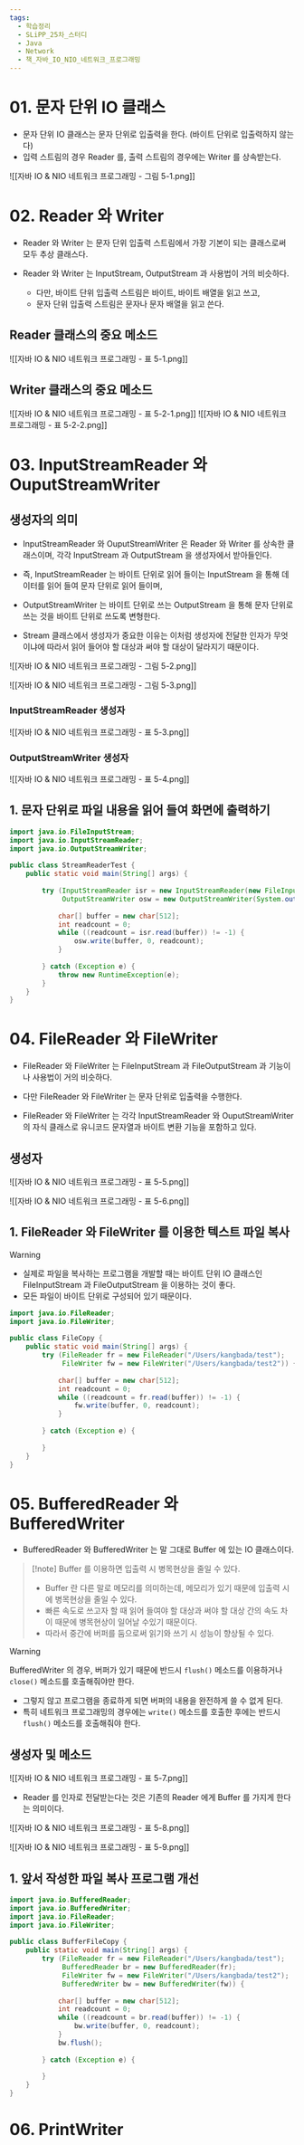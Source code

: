 ```yaml
---
tags:
  - 학습정리
  - SLiPP_25차_스터디
  - Java
  - Network
  - 책_자바_IO_NIO_네트워크_프로그래밍
---
```

# 01. 문자 단위 IO 클래스

- 문자 단위 IO 클래스는 문자 단위로 입출력을 한다. (바이트 단위로 입출력하지 않는다)
- 입력 스트림의 경우 Reader 를, 출력 스트림의 경우에는 Writer 를 상속받는다.

![[자바 IO & NIO 네트워크 프로그래밍 - 그림 5-1.png]]

# 02. Reader 와 Writer

- Reader 와 Writer 는 문자 단위 입출력 스트림에서 가장 기본이 되는 클래스로써 모두 추상 클래스다.

- Reader 와 Writer 는 InputStream, OutputStream 과 사용법이 거의 비슷하다.
	- 다만, 바이트 단위 입출력 스트림은 바이트, 바이트 배열을 읽고 쓰고, 
	- 문자 단위 입출력 스트림은 문자나 문자 배열을 읽고 쓴다.

## Reader 클래스의 중요 메소드

![[자바 IO & NIO 네트워크 프로그래밍 - 표 5-1.png]]

## Writer 클래스의 중요 메소드

![[자바 IO & NIO 네트워크 프로그래밍 - 표 5-2-1.png]]
![[자바 IO & NIO 네트워크 프로그래밍 - 표 5-2-2.png]]

# 03. InputStreamReader 와 OuputStreamWriter

## 생성자의 의미

- InputStreamReader 와 OuputStreamWriter 은 Reader 와 Writer 를 상속한 클래스이며, 각각 InputStream 과 OutputStream 을 생성자에서 받아들인다.

- 즉, InputStreamReader 는 바이트 단위로 읽어 들이는 InputStream 을 통해 데이터를 읽어 들여 문자 단위로 읽어 들이며,
- OutputStreamWriter 는 바이트 단위로 쓰는 OutputStream 을 통해 문자 단위로 쓰는 것을 바이트 단위로 쓰도록 변형한다.

- Stream 클래스에서 생성자가 중요한 이유는 이처럼 생성자에 전달한 인자가 무엇이냐에 따라서 읽어 들어야 할 대상과 써야 할 대상이 달라지기 때문이다.

![[자바 IO & NIO 네트워크 프로그래밍 - 그림 5-2.png]]

![[자바 IO & NIO 네트워크 프로그래밍 - 그림 5-3.png]]

### InputStreamReader 생성자

![[자바 IO & NIO 네트워크 프로그래밍 - 표 5-3.png]]
### OutputStreamWriter 생성자

![[자바 IO & NIO 네트워크 프로그래밍 - 표 5-4.png]]

## 1. 문자 단위로 파일 내용을 읽어 들여 화면에 출력하기

```java
import java.io.FileInputStream;  
import java.io.InputStreamReader;  
import java.io.OutputStreamWriter;  
  
public class StreamReaderTest {  
    public static void main(String[] args) {  
  
        try (InputStreamReader isr = new InputStreamReader(new FileInputStream("/Users/kangbada/test"));  
             OutputStreamWriter osw = new OutputStreamWriter(System.out)) {  
  
            char[] buffer = new char[512];  
            int readcount = 0;  
            while ((readcount = isr.read(buffer)) != -1) {  
                osw.write(buffer, 0, readcount);  
            }  
  
        } catch (Exception e) {  
            throw new RuntimeException(e);  
        }  
    }  
}
```

# 04. FileReader 와 FileWriter

- FileReader 와 FileWriter 는 FileInputStream 과 FileOutputStream 과 기능이나 사용법이 거의 비슷하다.
- 다만 FileReader 와 FileWriter 는 문자 단위로 입출력을 수행한다.

- FileReader 와 FileWriter 는 각각 InputStreamReader 와 OuputStreamWriter 의 자식 클래스로 유니코드 문자열과 바이트 변환 기능을 포함하고 있다.

## 생성자

![[자바 IO & NIO 네트워크 프로그래밍 - 표 5-5.png]]

![[자바 IO & NIO 네트워크 프로그래밍 - 표 5-6.png]]

## 1. FileReader 와 FileWriter 를 이용한 텍스트 파일 복사

> [!warning]
> - 실제로 파일을 복사하는 프로그램을 개발할 때는 바이트 단위 IO 클래스인 FileInputStream 과 FileOutputStream 을 이용하는 것이 좋다. 
> - 모든 파일이 바이트 단위로 구성되어 있기 때문이다.

```java
import java.io.FileReader;  
import java.io.FileWriter;  
  
public class FileCopy {  
    public static void main(String[] args) {  
        try (FileReader fr = new FileReader("/Users/kangbada/test");  
             FileWriter fw = new FileWriter("/Users/kangbada/test2")) {  
  
            char[] buffer = new char[512];  
            int readcount = 0;  
            while ((readcount = fr.read(buffer)) != -1) {  
                fw.write(buffer, 0, readcount);  
            }  
  
        } catch (Exception e) {  
  
        }  
    }  
}
```

# 05. BufferedReader 와 BufferedWriter

- BufferedReader 와 BufferedWriter 는 말 그대로 Buffer 에 있는 IO 클래스이다.

> [!note] Buffer 를 이용하면 입출력 시 병목현상을 줄일 수 있다.
> - Buffer 란 다른 말로 메모리를 의미하는데, 메모리가 있기 때문에 입출력 시에 병목현상을 줄일 수 있다.
> - 빠른 속도로 쓰고자 할 때 읽어 들여야 할 대상과 써야 할 대상 간의 속도 차이 때문에 병목현상이 일어날 수있기 때문이다.
> - 따라서 중간에 버퍼를 둠으로써 읽기와 쓰기 시 성능이 향상될 수 있다.

> [!warning]
> BufferedWriter 의 경우, 버퍼가 있기 때문에 반드시 `flush()` 메소드를 이용하거나 `close()` 메소드를 호출해줘야만 한다.

- 그렇지 않고 프로그램을 종료하게 되면 버퍼의 내용을 완전하게 쓸 수 없게 된다.
- 특히 네트워크 프로그래밍의 경우에는 `write()` 메소드를 호출한 후에는 반드시 `flush()` 메소드를 호출해줘야 한다.

## 생성자 및 메소드

![[자바 IO & NIO 네트워크 프로그래밍 - 표 5-7.png]]

- Reader 를 인자로 전달받는다는 것은 기존의 Reader 에게 Buffer 를 가지게 한다는 의미이다.

![[자바 IO & NIO 네트워크 프로그래밍 - 표 5-8.png]]

![[자바 IO & NIO 네트워크 프로그래밍 - 표 5-9.png]]

## 1. 앞서 작성한 파일 복사 프로그램 개선

```java
import java.io.BufferedReader;  
import java.io.BufferedWriter;  
import java.io.FileReader;  
import java.io.FileWriter;  
  
public class BufferFileCopy {  
    public static void main(String[] args) {  
        try (FileReader fr = new FileReader("/Users/kangbada/test");  
             BufferedReader br = new BufferedReader(fr);  
             FileWriter fw = new FileWriter("/Users/kangbada/test2");  
             BufferedWriter bw = new BufferedWriter(fw)) {  
  
            char[] buffer = new char[512];  
            int readcount = 0;  
            while ((readcount = br.read(buffer)) != -1) {  
                bw.write(buffer, 0, readcount);  
            }  
            bw.flush();  
  
        } catch (Exception e) {  
  
        }  
    }  
}
```

# 06. PrintWriter













